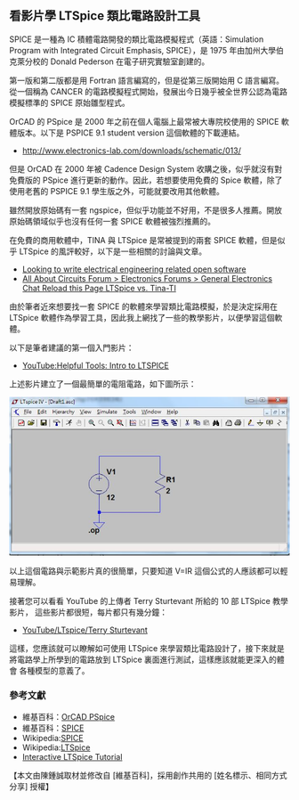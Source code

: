 ## 看影片學 LTSpice 類比電路設計工具

SPICE 是一種為 IC 積體電路開發的類比電路模擬程式（英語：Simulation Program with Integrated Circuit Emphasis, SPICE），是 1975 年由加州大學伯克萊分校的 Donald Pederson  在電子研究實驗室創建的。

第一版和第二版都是用 Fortran 語言編寫的，但是從第三版開始用 C 語言編寫。從一個稱為 CANCER 的電路模擬程式開始，發展出今日幾乎被全世界公認為電路模擬標準的 SPICE 原始雛型程式。

OrCAD 的 PSpice 是 2000 年之前在個人電腦上最常被大專院校使用的 SPICE 軟體版本。以下是 PSPICE 9.1 student version 這個軟體的下載連結。

* <http://www.electronics-lab.com/downloads/schematic/013/>

但是 OrCAD 在 2000 年被 Cadence Design System 收購之後，似乎就沒有對免費版的 PSpice 進行更新的動作。因此，若想要使用免費的 Spice 軟體，除了使用老舊的 PSPICE 9.1 學生版之外，可能就要改用其他軟體。

雖然開放原始碼有一套 ngspice，但似乎功能並不好用，不是很多人推薦。開放原始碼領域似乎也沒有任何一套 SPICE 軟體被強烈推薦的。

在免費的商用軟體中，TINA 與 LTSpice 是常被提到的兩套 SPICE 軟體，但是似乎 LTSpice 的風評較好，以下是一些相關的討論與文章。

* [Looking to write electrical engineering related open software](http://stackoverflow.com/questions/3581533/looking-to-write-electrical-engineering-related-open-software/3582081#3582081)
* [All About Circuits Forum > Electronics Forums > General Electronics Chat
Reload this Page LTSpice vs. Tina-TI](http://forum.allaboutcircuits.com/showthread.php?t=39834)

由於筆者近來想要找一套 SPICE 的軟體來學習類比電路模擬，於是決定採用在 LTSpice 軟體作為學習工具，因此我上網找了一些的教學影片，以便學習這個軟體。

以下是筆者建議的第一個入門影片：

* [YouTube:Helpful Tools: Intro to LTSPICE](http://youtu.be/AsdwDpgpsj4)

上述影片建立了一個最簡單的電阻電路，如下圖所示：

![圖、電阻電路 V=IR, 12V =2 A * 6 Ω](../img/LTSpice1.jpg)

以上這個電路與示範影片真的很簡單，只要知道 V=IR 這個公式的人應該都可以輕易理解。

接著您可以看看 YouTube 的上傳者 Terry Sturtevant 所給的 10 部 LTSpice 教學影片，
這些影片都很短，每片都只有幾分鐘：

* [YouTube/LTspice/Terry Sturtevant](https://www.youtube.com/playlist?list=PL44572D1F7E26D30D)

這樣，您應該就可以瞭解如可使用 LTSpice 來學習類比電路設計了，接下來就是
將電路學上所學到的電路放到 LTSpice 裏面進行測試，這樣應該就能更深入的體會
各種模型的意義了。

### 參考文獻
* 維基百科：[OrCAD PSpice](http://zh.wikipedia.org/wiki/OrCAD_PSpice)
* 維基百科：[SPICE](http://zh.wikipedia.org/wiki/SPICE)
* Wikipedia:[SPICE](http://en.wikipedia.org/wiki/SPICE)
* Wikipedia:[LTSpice](http://en.wikipedia.org/wiki/LTspice)
* [Interactive LTSpice Tutorial](http://www.simonbramble.co.uk/lt_spice/ltspice_lt_spice.htm)

【本文由陳鍾誠取材並修改自 [維基百科]，採用創作共用的 [姓名標示、相同方式分享] 授權】

